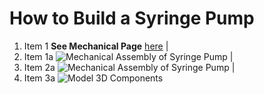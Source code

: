 # How to Build a Syringe Pump

1. Item 1 **See Mechanical Page** [here](/Syringe-Pump-Demo/Mechanical-Assembly) 
|
  1. Item 1a ![Mechanical Assembly of Syringe Pump](/Syringe-Pump-Demo/Mechanical-Assembly/Mech_Assembly_Pics/mech_assembly.jpg)
|
  2. Item 2a ![Mechanical Assembly of Syringe Pump](/Syringe-Pump-Demo/Mechanical-Assembly/Mech_Assembly_Pics/mech_assembly_2.jpg)
|
  3. Item 3a ![Model 3D Components](/Syringe-Pump-Demo/Mechanical-Assembly/Mech_Assembly_Pics/mech_assembly_3.jpg)
